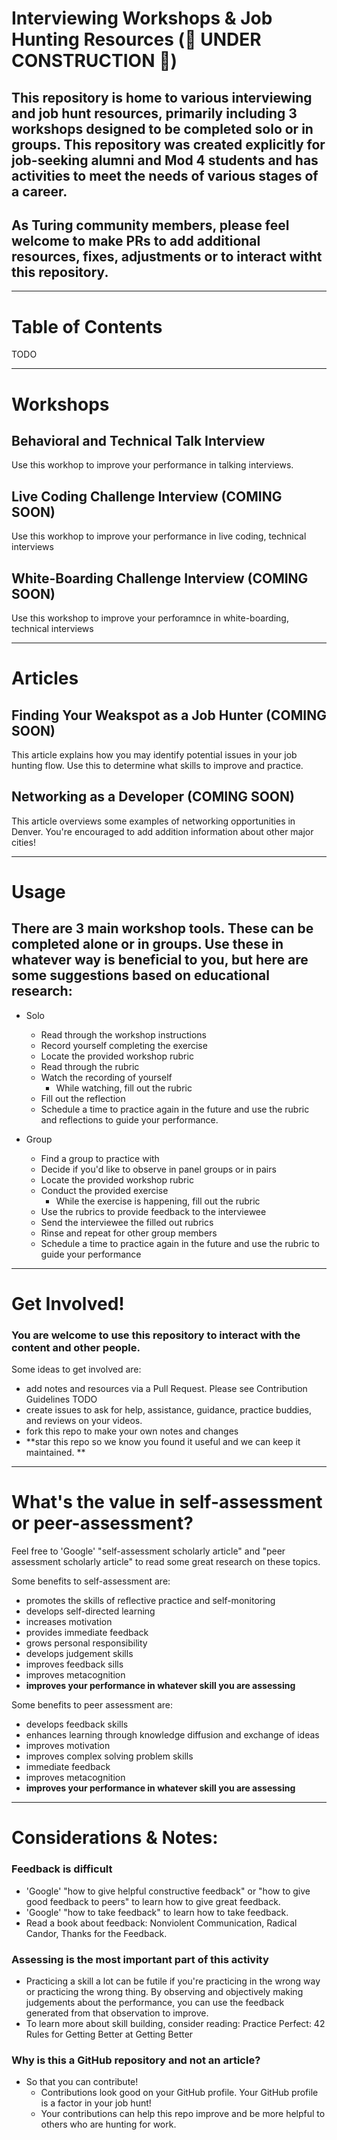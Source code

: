 
# Interviewing Workshops & Job Hunting Resources (🚧 UNDER CONSTRUCTION 🚧)

## This repository is home to various interviewing and job hunt resources, primarily including 3 workshops designed to be completed solo or in groups. This repository was created explicitly for job-seeking alumni and Mod 4 students and has activities to meet the needs of various stages of a career. 

## As Turing community members, please feel welcome to make PRs to add additional resources, fixes, adjustments or to interact witht this repository. 

---

# Table of Contents

TODO

---

# Workshops

## Behavioral and Technical Talk Interview

Use this workhop to improve your performance in talking interviews. 

## Live Coding Challenge Interview (COMING SOON)

Use this workhop to improve your performance in live coding, technical interviews

## White-Boarding Challenge Interview (COMING SOON)

Use this workshop to improve your perforamnce in white-boarding, technical interviews

---

# Articles

## Finding Your Weakspot as a Job Hunter (COMING SOON)

This article explains how you may identify potential issues in your job hunting flow. Use this to determine what skills to improve and practice.

## Networking as a Developer (COMING SOON)

This article overviews some examples of networking opportunities in Denver. You're encouraged to add addition information about other major cities! 

---

# Usage

## There are 3 main workshop tools. These can be completed alone or in groups. Use these in whatever way is beneficial to you, but here are some suggestions based on educational research: 

- Solo
  - Read through the workshop instructions
  - Record yourself completing the exercise
  - Locate the provided workshop rubric
  - Read through the rubric
  - Watch the recording of yourself
    - While watching, fill out the rubric
  - Fill out the reflection
  - Schedule a time to practice again in the future and use the rubric and reflections to guide your performance. 

- Group
  - Find a group to practice with
  - Decide if you'd like to observe in panel groups or in pairs
  - Locate the provided workshop rubric
  - Conduct the provided exercise
    - While the exercise is happening, fill out the rubric
  - Use the rubrics to provide feedback to the interviewee
  - Send the interviewee the filled out rubrics
  - Rinse and repeat for other group members
  - Schedule a time to practice again in the future and use the rubric to guide your performance

---

# Get Involved!

### You are welcome to use this repository to interact with the content and other people.

Some ideas to get involved are:

- add notes and resources via a Pull Request. Please see Contribution Guidelines TODO
- create issues to ask for help, assistance, guidance, practice buddies, and reviews on your videos. 
- fork this repo to make your own notes and changes
- **star this repo so we know you found it useful and we can keep it maintained. **

---

# What's the value in self-assessment or peer-assessment? 

Feel free to 'Google' "self-assessment scholarly article" and "peer assessment scholarly article" to read some great research on these topics. 

Some benefits to self-assessment are:

- promotes the skills of reflective practice and self-monitoring
- develops self-directed learning
- increases motivation
- provides immediate feedback
- grows personal responsibility
- develops judgement skills
- improves feedback sills
- improves metacognition
- **improves your performance in whatever skill you are assessing**

Some benefits to peer assessment are: 

- develops feedback skills
- enhances learning through knowledge diffusion and exchange of ideas
- improves motivation
- improves complex solving problem skills
- immediate feedback
- improves metacognition
- **improves your performance in whatever skill you are assessing**

---

# Considerations & Notes:

### Feedback is difficult

- 'Google' "how to give helpful constructive feedback" or "how to give good feedback to peers" to learn how to give great feedback.
- 'Google' "how to take feedback" to learn how to take feedback. 
- Read a book about feedback: Nonviolent Communication, Radical Candor, Thanks for the Feedback.

### Assessing is the most important part of this activity

- Practicing a skill a lot can be futile if you're practicing in the wrong way or practicing the wrong thing. By observing and objectively making judgements about the performance, you can use the feedback generated from that observation to improve. 
- To learn more about skill building, consider reading: Practice Perfect: 42 Rules for Getting Better at Getting Better

### Why is this a GitHub repository and not an article? 

- So that you can contribute! 
  - Contributions look good on your GitHub profile. Your GitHub profile is a factor in your job hunt!
  - Your contributions can help this repo improve and be more helpful to others who are hunting for work. 